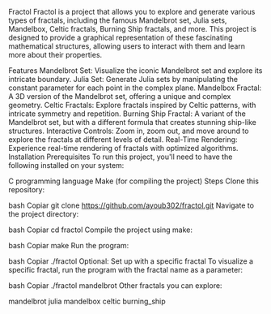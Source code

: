Fractol
Fractol is a project that allows you to explore and generate various types of fractals, including the famous Mandelbrot set, Julia sets, Mandelbox, Celtic fractals, Burning Ship fractals, and more. This project is designed to provide a graphical representation of these fascinating mathematical structures, allowing users to interact with them and learn more about their properties.

Features
Mandelbrot Set: Visualize the iconic Mandelbrot set and explore its intricate boundary.
Julia Set: Generate Julia sets by manipulating the constant parameter for each point in the complex plane.
Mandelbox Fractal: A 3D version of the Mandelbrot set, offering a unique and complex geometry.
Celtic Fractals: Explore fractals inspired by Celtic patterns, with intricate symmetry and repetition.
Burning Ship Fractal: A variant of the Mandelbrot set, but with a different formula that creates stunning ship-like structures.
Interactive Controls: Zoom in, zoom out, and move around to explore the fractals at different levels of detail.
Real-Time Rendering: Experience real-time rendering of fractals with optimized algorithms.
Installation
Prerequisites
To run this project, you'll need to have the following installed on your system:

C programming language
Make (for compiling the project)
Steps
Clone this repository:

bash
Copiar
git clone https://github.com/ayoub302/fractol.git
Navigate to the project directory:

bash
Copiar
cd fractol
Compile the project using make:

bash
Copiar
make
Run the program:

bash
Copiar
./fractol
Optional: Set up with a specific fractal
To visualize a specific fractal, run the program with the fractal name as a parameter:

bash
Copiar
./fractol mandelbrot
Other fractals you can explore:

mandelbrot
julia
mandelbox
celtic
burning_ship
